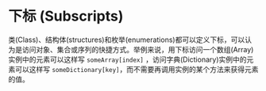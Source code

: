 # 下标 (Subscripts)

类(Class)、结构体(structures)和枚举(enumerations)都可以定义下标，可以认为是访问对象、集合或序列的快捷方式。举例来说，用下标访问一个数组(Array)实例中的元素可以这样写 `someArray[index]` ，访问字典(Dictionary)实例中的元素可以这样写 `someDictionary[key]`，而不需要再调用实例的某个方法来获得元素的值。
